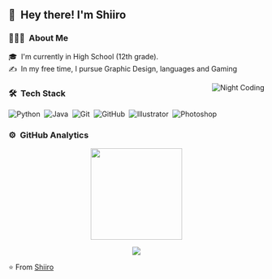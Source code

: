 ## 👋 &nbsp;Hey there! I'm Shiiro

### 👨🏻‍💻 &nbsp;About Me

🎓 &nbsp;I'm currently in High School (12th grade).\
✍️ &nbsp;In my free time, I pursue Graphic Design, languages and Gaming

<img alt="Night Coding" src="https://i.giphy.com/media/mFdRvN9J502zfn1vdL/giphy.gif" align="right"/>

### 🛠 &nbsp;Tech Stack

![Python](https://img.shields.io/badge/-Python-333333?style=flat&logo=python)&nbsp;
![Java](https://img.shields.io/badge/-Java-333333?style=flat&logo=Java&logoColor=FFA518)&nbsp;
![Git](https://img.shields.io/badge/-Git-333333?style=flat&logo=git)&nbsp;
![GitHub](https://img.shields.io/badge/-GitHub-333333?style=flat&logo=github)&nbsp;
![Illustrator](https://img.shields.io/badge/-Illustrator-333333?style=flat&logo=adobe-illustrator)&nbsp;
![Photoshop](https://img.shields.io/badge/-Photoshop-333333?style=flat&logo=adobe-photoshop)&nbsp;

### ⚙️ &nbsp;GitHub Analytics

<p align="center">
<a href="https://github.com/Shiiroqwq">
  <img height="180em" src="https://github-readme-stats-eight-theta.vercel.app/api?username=Shiiroqwq&show_icons=true&theme=tokyonight&include_all_commits=true&count_private=true" />
</a>
</p>

<p align="center">
<a href="https://egirl.systems"><img src="https://img.shields.io/badge/-egirl.systems-3423A6?style=flat-square&logo=Google-Chrome&logoColor=white"/></a>
</p>

⭐️ From [Shiiro](https://github.com/Shiiroqwq)
